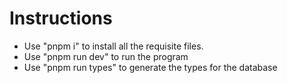 # Instructions

- Use "pnpm i" to install all the requisite files.
- Use "pnpm run dev" to run the program
- Use "pnpm run types" to generate the types for the database
